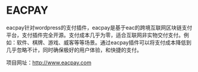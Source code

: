 # EACPAY
eacpay针对wordpress的支付插件，eacpay是基于eac的跨境互联网区块链支付平台，支付插件完全开源。支付成本几乎为零，适合互联网非实物交付支付。例如：软件、棋牌、游戏、威客等等场景。通过eacpay插件可以将支付成本降低到几乎忽略不计，同时确保极好的用户体验，和快捷的支付。

项目网址：http://www.eacpay.com
